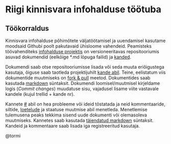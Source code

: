# Riigi kinnisvara infohalduse töötuba

## Töökorraldus

Kinnisvara infohalduse põhimõtete väljatöötamisel ja uuendamisel kasutame moodsaid Githubi poolt pakutavaid ühisloome vahendeid. Peamisteks töövahenditeks [infohalduse projektis](https://github.com/kinnisvara/infohaldus/) on versioneeritavas repositooriumis asuvad dokumendid (eelkõige *.md lõpuga failid) ja [kanded](https://github.com/kinnisvara/infohaldus/issues).

Dokumendi saab otse repositooriumisse lisada või seda muuta eriõigustega kasutaja, õiguse saab taotleda projektijuhilt [kande abil](https://github.com/kinnisvara/infohaldus/issues/new). Teine, eelistatum viis dokumentide muutmiseks on [fork & pull](https://help.github.com/articles/using-pull-requests/#fork--pull) meetod. Dokumentides saab kasutada [markdown](https://help.github.com/articles/markdown-basics/) süntaksit. Dokumendi loomisel/muutmisel kirjeldame logis (*Commit changes*) muudatuse sisu, vajadusel lisame viite vastavale kandele (kujul trellid + kande nr).

Kannete [#](https://help.github.com/articles/about-issues/) abil on hea probleeme või ideid tõstatada ja neid kommentaaride, siltide, [loetelude](https://github.com/blog/1375-task-lists-in-gfm-issues-pulls-comments) ja staatuse muutmise abil menetleda. Menetlemise tulemusena peaks tekkima  sisend uude dokumenti või olemasoleva muutmiseks. Kannetes saab kasutada [täiendatud markdown](https://help.github.com/articles/github-flavored-markdown/) süntaksit. Kandeid ja kommentaare saab lisada iga registreeritud kasutaja.

@tormi
